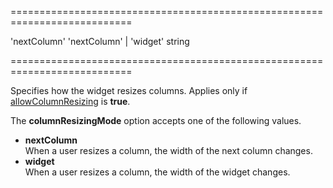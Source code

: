 <!--**
/*-------------------------------------------
    Auto-generated file. Do not modify.
-------------------------------------------

**-->
===========================================================================
<!--default-->'nextColumn'<!--/default-->
<!--acceptValues-->'nextColumn' | 'widget'<!--/acceptValues-->
<!--type-->string<!--/type-->
===========================================================================

<!--shortDescription-->
Specifies how the widget resizes columns. Applies only if [allowColumnResizing]({basewidgetpath}/Configuration/#allowColumnResizing) is **true**.
<!--/shortDescription-->

<!--fullDescription-->
The **columnResizingMode** option accepts one of the following values.

- **nextColumn**  
    When a user resizes a column, the width of the next column changes.  
- **widget**  
    When a user resizes a column, the width of the widget changes. 

<!--/fullDescription-->